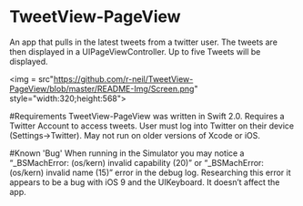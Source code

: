 # TweetView-PageView
An app that pulls in the latest tweets from a twitter user.  The tweets are then displayed in a UIPageViewController. Up to five Tweets will be displayed.  

<img = src"https://github.com/r-neil/TweetView-PageView/blob/master/README-Img/Screen.png" style="width:320;height:568">


#Requirements
TweetView-PageView was written in Swift 2.0.  Requires a Twitter Account to access tweets.  User must log into Twitter on their device (Settings->Twitter). May not run on older versions of Xcode or iOS.

#Known 'Bug'
When running in the Simulator you may notice a “_BSMachError: (os/kern) invalid capability (20)” or “_BSMachError: (os/kern) invalid name (15)” error in the debug log. Researching this error it appears to be a bug with iOS 9 and the UIKeyboard. It doesn’t affect the app.


